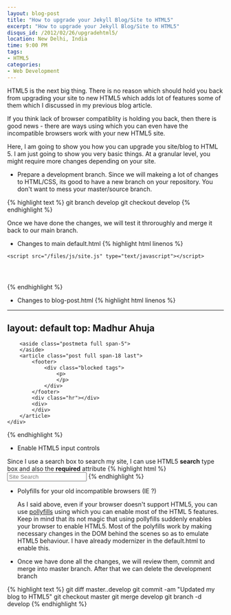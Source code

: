 ```yaml
---
layout: blog-post
title: "How to upgrade your Jekyll Blog/Site to HTML5"
excerpt: "How to upgrade your Jekyll Blog/Site to HTML5"
disqus_id: /2012/02/26/upgradehtml5/
location: New Delhi, India
time: 9:00 PM
tags:
- HTML5
categories:
- Web Development
---
```


HTML5 is the next big thing. There is no reason which should hold you back from upgrading your site to new HTML5 which adds lot of features some of them which I discussed in my previous blog article.

If you think lack of browser compatiblity is holding you back, then there is good news - there are ways using which you can even have the incompatible browsers work with your new HTML5 site. 

Here, I am going to show you how you can upgrade you site/blog to HTML 5. I am just going to show you very basic things. At a granular level, you might require more changes depending on your site.


* Prepare a development branch. Since we will makeing a lot of changes to HTML/CSS, its good to have a new branch on your repository. You don't want to mess your master/source branch.
	
{% highlight text %}
git branch develop
git checkout develop
{% endhighlight %}
	
Once we have done the changes, we will test it throroughly and merge it back to our main branch.

* Changes to main default.html
{% highlight html linenos %}
<!DOCTYPE html>
<html lang="en">
<head>   
   <meta charset="utf-8" />   
   <meta name="author" content="Madhur Ahuja" />	
	<!--[if lt IE 9]>
		<script src="/files/js/modernizr-2.5.3.js" type="text/javascript"></script>
	<![endif]-->
	
	<script src="/files/js/site.js" type="text/javascript"></script>
</head>
<body>
<div id="gradient">
	<div id="container" class="container">
		<header id="header" class="span-24 last">
		</header>
		<div id="content" class="span-24 last">
		</div>
		<footer id="footer" class="span-24 last">
		</footer>
	</div>
</div>
</body>
</html>
{% endhighlight %}

* Changes to blog-post.html
{% highlight html linenos %}
---
layout: default
top: Madhur Ahuja
---

<section id="primary" class="span-24 last">
	<div id="blogcontent">

		<aside class="postmeta full span-5">
		</aside>
		<article class="post full span-18 last">			 
			<footer>
				<div class="blocked tags">
					<p>
					</p>
				</div>
			</footer>
			<div class="hr"></div>
			<div>
			</div>
		</article>		
	</div>	
</section>
{% endhighlight %}

* Enable HTML5 input controls

Since I use a search box to search my site, I can use HTML5 **search** type box and also the **required** attribute
{% highlight html %}
<input type="search" required id="q" name="q" value="" placeholder="Site Search" /> 
{% endhighlight %}

* Polyfills for your old incompatible browsers (IE ?)
	
   As I said above, even if your browser doesn't support HTML5, you can use [pollyfills]() using which you can enable most of the HTML 5 features. Keep in mind that its not magic that using pollyfills suddenly enables your browser
   to enable HTML5. Most of the polyfills work by making necessary changes in the DOM behind the scenes so as to emulate HTML5 behaviour. I have already modernizer in the default.html to enable this.
   
* Once we have done all the changes, we will review them, commit and merge into master branch. After that we can delete the development branch

{% highlight text %}
git diff master..develop
git commit -am "Updated my blog to HTML5"
git checkout master
git merge develop
git branch -d develop
{% endhighlight %}	
